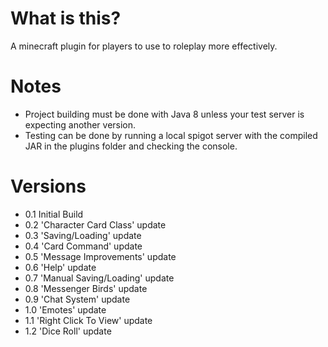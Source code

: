 # What is this?
A minecraft plugin for players to use to roleplay more effectively.

# Notes
- Project building must be done with Java 8 unless your test server is expecting another version.
- Testing can be done by running a local spigot server with the compiled JAR in the plugins folder and checking the console.

# Versions
-  0.1 Initial Build
-  0.2 'Character Card Class' update
-  0.3 'Saving/Loading' update
-  0.4 'Card Command' update
-  0.5 'Message Improvements' update
-  0.6 'Help' update
-  0.7 'Manual Saving/Loading' update
-  0.8 'Messenger Birds' update
-  0.9 'Chat System' update
-  1.0 'Emotes' update
-  1.1 'Right Click To View' update
-  1.2 'Dice Roll' update